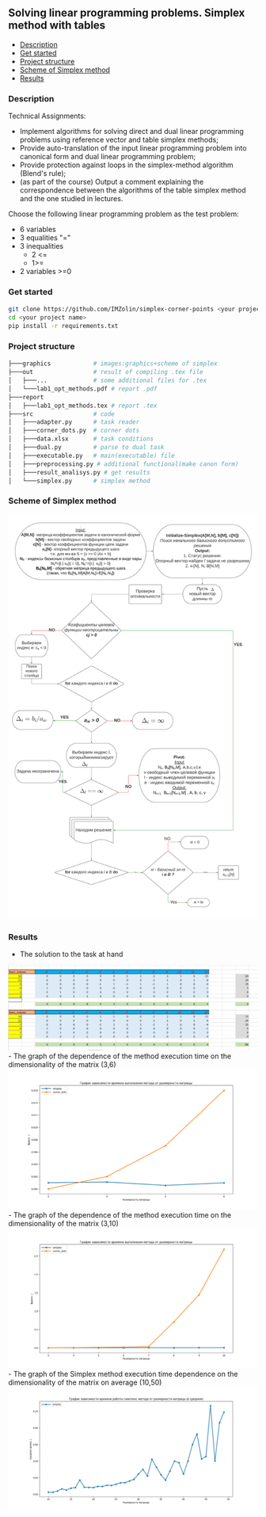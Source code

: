 ## Solving linear programming problems. Simplex method with tables
* [Description](#description)
* [Get started](#get-started)
* [Project structure](#get-started)
* [Scheme of Simplex method](#scheme-of-simplex-method)
* [Results](#results)


### Description
Technical Assignments:
- Implement algorithms for solving direct and dual linear programming problems using reference vector and table simplex methods;
- Provide auto-translation of the input linear programming problem into canonical form and dual linear programming problem;
- Provide protection against loops in the simplex-method algorithm (Blend's rule);
- (as part of the course) Output a comment explaining the correspondence between the algorithms of the table simplex method and the one studied in lectures.


Choose the following linear programming problem as the test problem:
- 6 variables 
- 3 equalities "="
- 3 inequalities 
  - 2 <= 
  - 1>=
- 2 variables >=0

### Get started
```bash
git clone https://github.com/IMZolin/simplex-corner-points <your project name>
cd <your project name>
pip install -r requirements.txt
```

### Project structure
```bash
├───graphics            # images:graphics+scheme of simplex
├───out                 # result of compiling .tex file
│   ├───...             # some additional files for .tex
│   └───lab1_opt_methods.pdf # report .pdf
├───report
│   ├───lab1_opt_methods.tex # report .tex
├───src                 # code
│   ├───adapter.py      # task reader
│   ├───corner_dots.py  # corner dots 
│   ├───data.xlsx       # task conditions
│   ├───dual.py         # parse to dual task
│   ├───executable.py   # main(executable) file
│   ├───preprocessing.py # additional functional(make canon form)
│   ├───result_analisys.py # get results
│   └───simplex.py      # simplex method
```

### Scheme of Simplex method
<img src="./graphics/simplex.svg" alt="" title="">

### Results
- The solution to the task at hand
<img src="./graphics/table.jpg" alt="" title="">
- The graph of the dependence of the method execution time on the dimensionality of the matrix (3,6)
<img src="./graphics/Time_small_rangs_1.png" alt="" title="">
- The graph of the dependence of the method execution time on the dimensionality of the matrix (3,10)
<img src="./graphics/time_3_11_1.png" alt="" title="">
- The graph of the Simplex method execution time dependence on the dimensionality of the matrix on average (10,50)
<img src="./graphics/simplex_time_rangs_many.png" alt="" title="">
